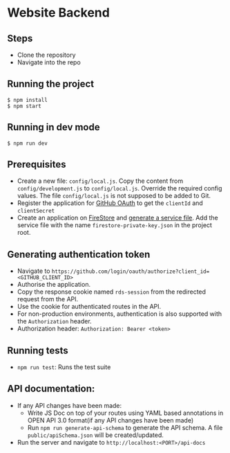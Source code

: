 # Website Backend

## Steps
- Clone the repository
- Navigate into the repo

## Running the project
```shell script
$ npm install
$ npm start 
```

## Running in dev mode
```shell script
$ npm run dev
```

## Prerequisites
- Create a new file: `config/local.js`. Copy the content from `config/development.js` to `config/local.js`. Override the required config values. The file `config/local.js` is not supposed to be added to Git.
- Register the application for [GitHub OAuth](https://developer.github.com/apps/building-oauth-apps/authorizing-oauth-apps) to get the `clientId` and `clientSecret`
- Create an application on [FireStore](https://firebase.google.com/docs/firestore) and [generate a service file](https://cloud.google.com/iam/docs/creating-managing-service-account-keys). Add the service file with the name `firestore-private-key.json` in the project root. 

## Generating authentication token
- Navigate to `https://github.com/login/oauth/authorize?client_id=<GITHUB_CLIENT_ID>`
- Authorise the application.
- Copy the response cookie named `rds-session` from the redirected request from the API.
- Use the cookie for authenticated routes in the API.
- For non-production environments, authentication is also supported with the `Authorization` header.
- Authorization header: `Authorization: Bearer <token>`

## Running tests
- `npm run test`: Runs the test suite

## API documentation:
- If any API changes have been made:
    - Write JS Doc on top of your routes using YAML based annotations in OPEN API 3.0 format(if any API changes have been made)
    - Run `npm run generate-api-schema` to generate the API schema. A file `public/apiSchema.json` will be created/updated.
- Run the server and navigate to `http://localhost:<PORT>/api-docs`
